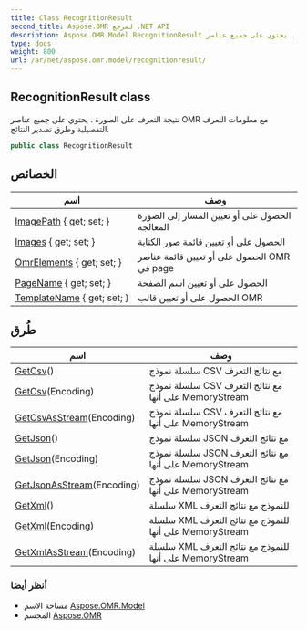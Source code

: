 ```yaml
---
title: Class RecognitionResult
second_title: Aspose.OMR لمرجع .NET API
description: Aspose.OMR.Model.RecognitionResult فصل. نتيجة التعرف على الصورة . يحتوي على جميع عناصر OMR مع معلومات التعرف التفصيلية وطرق تصدير النتائج.
type: docs
weight: 800
url: /ar/net/aspose.omr.model/recognitionresult/
---
```

## RecognitionResult class

نتيجة التعرف على الصورة . يحتوي على جميع عناصر OMR مع معلومات التعرف التفصيلية وطرق تصدير النتائج.

```csharp
public class RecognitionResult
```

## الخصائص

| اسم | وصف |
| --- | --- |
| [ImagePath](../../aspose.omr.model/recognitionresult/imagepath/) { get; set; } | الحصول على أو تعيين المسار إلى الصورة المعالجة |
| [Images](../../aspose.omr.model/recognitionresult/images/) { get; set; } | الحصول على أو تعيين قائمة صور الكتابة |
| [OmrElements](../../aspose.omr.model/recognitionresult/omrelements/) { get; set; } | الحصول على أو تعيين قائمة عناصر OMR في page |
| [PageName](../../aspose.omr.model/recognitionresult/pagename/) { get; set; } | الحصول على أو تعيين اسم الصفحة |
| [TemplateName](../../aspose.omr.model/recognitionresult/templatename/) { get; set; } | الحصول على أو تعيين قالب OMR |

## طُرق

| اسم | وصف |
| --- | --- |
| [GetCsv](../../aspose.omr.model/recognitionresult/getcsv/#getcsv_1)() | سلسلة نموذج CSV مع نتائج التعرف |
| [GetCsv](../../aspose.omr.model/recognitionresult/getcsv/#getcsv)(Encoding) | سلسلة نموذج CSV مع نتائج التعرف على أنها MemoryStream |
| [GetCsvAsStream](../../aspose.omr.model/recognitionresult/getcsvasstream/)(Encoding) | سلسلة نموذج CSV مع نتائج التعرف على أنها MemoryStream |
| [GetJson](../../aspose.omr.model/recognitionresult/getjson/#getjson_1)() | سلسلة نموذج JSON مع نتائج التعرف |
| [GetJson](../../aspose.omr.model/recognitionresult/getjson/#getjson)(Encoding) | سلسلة نموذج JSON مع نتائج التعرف على أنها MemoryStream |
| [GetJsonAsStream](../../aspose.omr.model/recognitionresult/getjsonasstream/)(Encoding) | سلسلة نموذج JSON مع نتائج التعرف على أنها MemoryStream |
| [GetXml](../../aspose.omr.model/recognitionresult/getxml/#getxml_1)() | سلسلة XML للنموذج مع نتائج التعرف |
| [GetXml](../../aspose.omr.model/recognitionresult/getxml/#getxml)(Encoding) | سلسلة XML للنموذج مع نتائج التعرف على أنها MemoryStream |
| [GetXmlAsStream](../../aspose.omr.model/recognitionresult/getxmlasstream/)(Encoding) | سلسلة XML للنموذج مع نتائج التعرف على أنها MemoryStream |

### أنظر أيضا

* مساحة الاسم [Aspose.OMR.Model](../../aspose.omr.model/)
* المجسم [Aspose.OMR](../../)


